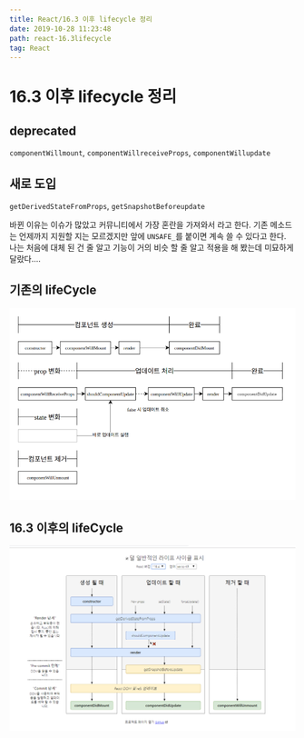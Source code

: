 ```yaml
---
title: React/16.3 이후 lifecycle 정리
date: 2019-10-28 11:23:48
path: react-16.3lifecycle
tag: React
---
```


# 16.3 이후 lifecycle 정리

## deprecated

`componentWillmount`, `componentWillreceiveProps`, `componentWillupdate`

## 새로 도입

`getDerivedStateFromProps`, `getSnapshotBeforeupdate`

바뀐 이유는 이슈가 많았고 커뮤니티에서 가장 혼란을 가져와서 라고 한다.
기존 메소드는 언제까지 지원할 지는 모르겠지만 앞에 `UNSAFE_`를 붙이면 계속 쓸 수 있다고 한다.
나는 처음에 대체 된 건 줄 알고 기능이 거의 비슷 할 줄 알고 적용을 해 봤는데 미묘하게 달랐다....

## 기존의 lifeCycle

![before](https://github.com/dud0701/blog/blob/master/posts/Image/before_lifeCycle.PNG)

## 16.3 이후의 lifeCycle

![after](https://github.com/dud0701/blog/blob/master/posts/Image/after_lifecycle.png)
